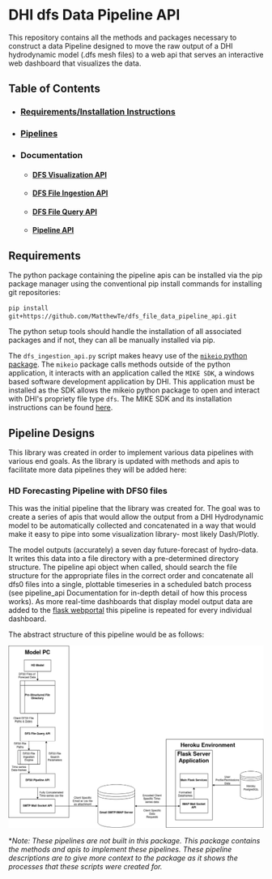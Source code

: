 # DHI dfs Data Pipeline API
This repository contains all the methods and packages necessary to construct a data Pipeline designed to move the raw
output of a DHI hydrodynamic model (.dfs mesh files) to a web api that serves an interactive web dashboard that visualizes
the data.

## Table of Contents
* ### [Requirements/Installation Instructions](https://github.com/MatthewTe/dfs_file_data_pipeline_api#requirements)
* ### [Pipelines](https://github.com/MatthewTe/dfs_file_data_pipeline_api#pipeline-designs)
* ### Documentation
  * #### [DFS Visualization API](https://github.com/MatthewTe/dfsu_visualization_pipeline/blob/master/docs/dfs%20file%20visualization.md)
  * #### [DFS File Ingestion API](https://github.com/MatthewTe/dfsu_visualization_pipeline/blob/master/docs/dfs%20file%20ingestion.md)
  * #### [DFS File Query API](https://github.com/MatthewTe/dfsu_visualization_pipeline/blob/master/docs/dfs%20file%20query%20api.md)
  * #### [Pipeline API](https://github.com/MatthewTe/dfs_file_data_pipeline_api/blob/master/docs/dfs%20pipeline%20api.md)

## Requirements
The python package containing the pipeline apis can be installed via the pip package manager using the conventional pip install commands for installing git repositories:

```
pip install git+https://github.com/MatthewTe/dfs_file_data_pipeline_api.git
```
The python setup tools should handle the installation of all associated packages and if not, they can all be manually installed via pip.

The `dfs_ingestion_api.py` script makes heavy use of the [`mikeio` python package](https://github.com/DHI/mikeio). The `mikeio` package calls methods outside of the python application, it interacts with an application called the `MIKE SDK`, a windows based software development application by DHI. This application must be installed as the SDK allows the mikeio python package to open and interact with DHI's propriety file type `dfs`. The MIKE SDK and its installation instructions can be found [here](https://www.mikepoweredbydhi.com/download/mike-2017-sp2/mike-sdk).

## Pipeline Designs
This library was created in order to implement various data pipelines with various end goals. As the library is updated with methods and apis to facilitate more data pipelines they will be added here:

### HD Forecasting Pipeline with DFS0 files
This was the initial pipeline that the library was created for. The goal was to create a series of apis that would allow the output from a DHI Hydrodynamic model to be automatically collected and concatenated in a way that would make it easy to pipe into some visualization library- most likely Dash/Plotly.

The model outputs (accurately) a seven day future-forecast of hydro-data. It writes this data into a file directory with a pre-determined directory structure. The pipeline api object when called, should search the file structure for the appropriate files in the correct order and concatenate all dfs0 files into a single, plottable timeseries in a scheduled batch process (see pipeline_api Documentation for in-depth detail of how this process works). As more real-time dashboards that display model output data are added to the [flask webportal](placeholder) this pipeline is repeated for every individual dashboard. 

The abstract structure of this pipeline would be as follows:

![IMAGE NOT FOUND](https://github.com/MatthewTe/dfs_file_data_pipeline_api/blob/master/resources/Individual%20DFS0%20Pipeline.png)  

**Note: These pipelines are not built in this package. This package contains the methods and apis to implement these pipelines. These pipeline descriptions are to give more context to the package as it shows the processes that these scripts were created for.*
